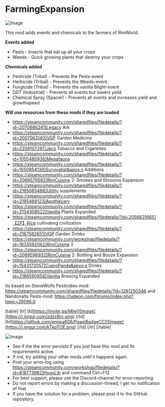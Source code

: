 # FarmingExpansion

![Image](https://i.imgur.com/WAEzk68.png)


This mod adds events and chemicals to the farmers of RimWorld.

**Events added**


- Pests - Insects that eat up all your crops
- Weeds - Quick growing plants that destroy your crops


	
**Chemicals added**


- Pesticide (Tribal) - Prevents the Pests-event
- Herbicide (Tribal) - Prevents the Weeds-event
- Fungicide (Tribal) - Prevents the vanilla Blight-event
- DDT (Industrial) - Prevents all events but lowers yeild
- Chemical Spray (Spacer) - Prevents all events and increases yield and growthspeed



**Will use resources from these mods if they are loaded**


- https://steamcommunity.com/sharedfiles/filedetails/?id=2070686241]Legacy Ark
- https://steamcommunity.com/sharedfiles/filedetails/?id=2007063140]VGP Garden Medicine
- https://steamcommunity.com/sharedfiles/filedetails/?id=2208107297]Jecs Tobacco and Cigarettes
- https://steamcommunity.com/sharedfiles/filedetails/?id=1055485938]Megafauna
- https://steamcommunity.com/sharedfiles/filedetails/?id=1550854139]Survivalist&apos;s Additions
- https://steamcommunity.com/sharedfiles/filedetails/?id=2069579592]RimCuisine 2: Smokes and Shrooms Expansion
- https://steamcommunity.com/sharedfiles/filedetails/?id=2195065488]Utility supplements
- https://steamcommunity.com/sharedfiles/filedetails/?id=2195469123]Apothecary
- https://steamcommunity.com/sharedfiles/filedetails/?id=2134308522]Vanilla Plants Expanded
- https://steamcommunity.com/sharedfiles/filedetails/?id=2056631665]【ZP】Rice cultivating civilization
- https://steamcommunity.com/sharedfiles/filedetails/?id=2167582651]VGP Garden Drinks
- https://steamcommunity.com/workshop/filedetails/?id=1833592062]RimCuisine 2
- https://steamcommunity.com/sharedfiles/filedetails/?id=2069596932]RimCuisine 2: Bottling and Booze Expansion
- https://steamcommunity.com/sharedfiles/filedetails/?id=1543172057]CuproPanda&apos;s Drinks
- https://steamcommunity.com/sharedfiles/filedetails/?id=2186560858]Vanilla Brewing Expanded


	
Its based on StoneWolfs Pesticides-mod:
https://steamcommunity.com/sharedfiles/filedetails/?id=1261250346
and Nandonalts Pests-mod:
https://ludeon.com/forums/index.php?topic=29596.0

[table]
	[tr]
		[td]https://invite.gg/Mlie]![Image](https://i.imgur.com/zdzzBrc.png)
[/td]
		[td]https://github.com/emipa606/PawnBadgeCC]![Image](https://i.imgur.com/kTkpTOE.png)
[/td]
	[/tr]
[/table]


![Image](https://i.imgur.com/Rs6T6cr.png)



-  See if the the error persists if you just have this mod and its requirements active.
-  If not, try adding your other mods until it happens again.
-  Post your error-log using https://steamcommunity.com/workshop/filedetails/?id=818773962]HugsLib and command Ctrl+F12
-  For best support, please use the Discord-channel for error-reporting.
-  Do not report errors by making a discussion-thread, I get no notification of that.
-  If you have the solution for a problem, please post it to the GitHub repository.



